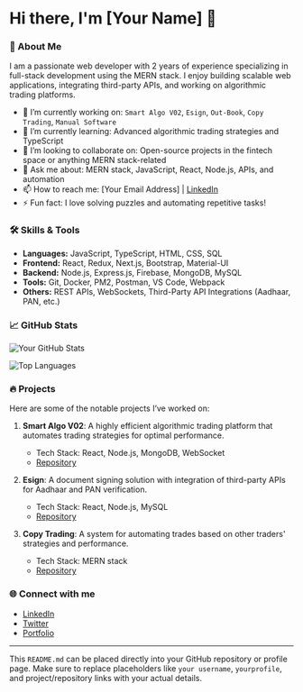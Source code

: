 # Hi there, I'm [Your Name] 👋

### 🚀 About Me

I am a passionate web developer with 2 years of experience specializing in full-stack development using the MERN stack. I enjoy building scalable web applications, integrating third-party APIs, and working on algorithmic trading platforms.

- 🔭 I’m currently working on: `Smart Algo V02`, `Esign`, `Out-Book`, `Copy Trading`, `Manual Software`
- 🌱 I’m currently learning: Advanced algorithmic trading strategies and TypeScript
- 👯 I’m looking to collaborate on: Open-source projects in the fintech space or anything MERN stack-related
- 💬 Ask me about: MERN stack, JavaScript, React, Node.js, APIs, and automation
- 📫 How to reach me: [Your Email Address] | [LinkedIn](https://linkedin.com/in/yourprofile)
- ⚡ Fun fact: I love solving puzzles and automating repetitive tasks!

### 🛠 Skills & Tools

- **Languages:** JavaScript, TypeScript, HTML, CSS, SQL
- **Frontend:** React, Redux, Next.js, Bootstrap, Material-UI
- **Backend:** Node.js, Express.js, Firebase, MongoDB, MySQL
- **Tools:** Git, Docker, PM2, Postman, VS Code, Webpack
- **Others:** REST APIs, WebSockets, Third-Party API Integrations (Aadhaar, PAN, etc.)

### 📈 GitHub Stats

![Your GitHub Stats](https://github-readme-stats.vercel.app/api?username=yourusername&show_icons=true&theme=radical)

![Top Languages](https://github-readme-stats.vercel.app/api/top-langs/?username=yourusername&layout=compact&theme=radical)

### 🔥 Projects

Here are some of the notable projects I’ve worked on:

1. **Smart Algo V02**: A highly efficient algorithmic trading platform that automates trading strategies for optimal performance.
   - Tech Stack: React, Node.js, MongoDB, WebSocket
   - [Repository](https://github.com/yourusername/smart-algo-v02)
   
2. **Esign**: A document signing solution with integration of third-party APIs for Aadhaar and PAN verification.
   - Tech Stack: React, Node.js, MySQL
   - [Repository](https://github.com/yourusername/esign)

3. **Copy Trading**: A system for automating trades based on other traders' strategies and performance.
   - Tech Stack: MERN stack
   - [Repository](https://github.com/yourusername/copy-trading)

### 🌐 Connect with me

- [LinkedIn](https://linkedin.com/in/yourprofile)
- [Twitter](https://twitter.com/yourusername)
- [Portfolio](https://yourwebsite.com)

---

This `README.md` can be placed directly into your GitHub repository or profile page. Make sure to replace placeholders like `your username`, `yourprofile`, and project/repository links with your actual details.
